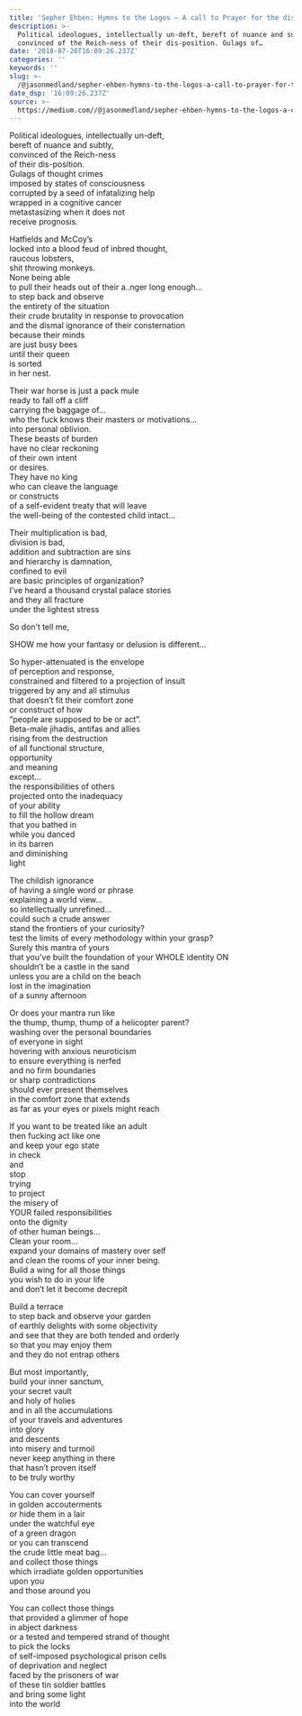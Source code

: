 ```yaml
---
title: 'Sepher Ehben: Hymns to the Logos — A call to Prayer for the disaffected'
description: >-
  Political ideologues, intellectually un-deft, bereft of nuance and subtly,
  convinced of the Reich-ness of their dis-position. Gulags of…
date: '2018-07-20T16:09:26.237Z'
categories: ''
keywords: ''
slug: >-
  /@jasonmedland/sepher-ehben-hymns-to-the-logos-a-call-to-prayer-for-the-disaffected-9daeed8a2904
date_dsp: '16:09:26.237Z'
source: >-
  https://medium.com//@jasonmedland/sepher-ehben-hymns-to-the-logos-a-call-to-prayer-for-the-disaffected-9daeed8a2904
---
```


Political ideologues, intellectually un-deft,   
bereft of nuance and subtly,   
convinced of the Reich-ness   
of their dis-position.   
Gulags of thought crimes   
imposed by states of consciousness   
corrupted by a seed of infatalizing help   
wrapped in a cognitive cancer   
metastasizing when it does not   
receive prognosis.

Hatfields and McCoy’s   
locked into a blood feud of inbred thought,   
raucous lobsters,   
shit throwing monkeys.   
None being able   
to pull their heads out of their a..nger long enough…  
to step back and observe   
the entirety of the situation   
their crude brutality in response to provocation   
and the dismal ignorance of their consternation   
because their minds   
are just busy bees   
until their queen   
is sorted  
in her nest.

Their war horse is just a pack mule   
ready to fall off a cliff   
carrying the baggage of…  
who the fuck knows their masters or motivations…   
into personal oblivion.   
These beasts of burden   
have no clear reckoning   
of their own intent   
or desires.   
They have no king   
who can cleave the language   
or constructs   
of a self-evident treaty that will leave   
the well-being of the contested child intact…

Their multiplication is bad,   
division is bad,   
addition and subtraction are sins   
and hierarchy is damnation,   
confined to evil   
are basic principles of organization?   
I’ve heard a thousand crystal palace stories   
and they all fracture   
under the lightest stress

So don’t tell me,

SHOW me how your fantasy or delusion is different…

So hyper-attenuated is the envelope   
of perception and response,   
constrained and filtered to a projection of insult   
triggered by any and all stimulus   
that doesn’t fit their comfort zone   
or construct of how   
“people are supposed to be or act”.   
Beta-male jihadis, antifas and allies   
rising from the destruction   
of all functional structure,   
opportunity   
and meaning   
except…  
the responsibilities of others   
projected onto the inadequacy   
of your ability   
to fill the hollow dream   
that you bathed in   
while you danced   
in its barren   
and diminishing   
light

The childish ignorance   
of having a single word or phrase   
explaining a world view…  
so intellectually unrefined…  
could such a crude answer   
stand the frontiers of your curiosity?   
test the limits of every methodology within your grasp?   
Surely this mantra of yours   
that you’ve built the foundation of your WHOLE identity ON   
shouldn’t be a castle in the sand   
unless you are a child on the beach   
lost in the imagination   
of a sunny afternoon

Or does your mantra run like   
the thump, thump, thump of a helicopter parent?  
washing over the personal boundaries   
of everyone in sight   
hovering with anxious neuroticism   
to ensure everything is nerfed   
and no firm boundaries   
or sharp contradictions   
should ever present themselves   
in the comfort zone that extends   
as far as your eyes or pixels might reach

If you want to be treated like an adult   
then fucking act like one   
and keep your ego state   
in check   
and   
stop   
trying   
to project   
the misery of   
YOUR failed responsibilities   
onto the dignity   
of other human beings…  
Clean your room…  
expand your domains of mastery over self   
and clean the rooms of your inner being.   
Build a wing for all those things   
you wish to do in your life   
and don’t let it become decrepit

Build a terrace   
to step back and observe your garden   
of earthly delights with some objectivity   
and see that they are both tended and orderly   
so that you may enjoy them   
and they do not entrap others

But most importantly,   
build your inner sanctum,   
your secret vault   
and holy of holies   
and in all the accumulations   
of your travels and adventures   
into glory   
and descents   
into misery and turmoil   
never keep anything in there   
that hasn’t proven itself   
to be truly worthy

You can cover yourself   
in golden accouterments   
or hide them in a lair   
under the watchful eye   
of a green dragon   
or you can transcend   
the crude little meat bag…  
and collect those things   
which irradiate golden opportunities   
upon you   
and those around you

You can collect those things   
that provided a glimmer of hope   
in abject darkness   
or a tested and tempered strand of thought   
to pick the locks   
of self-imposed psychological prison cells   
of deprivation and neglect   
faced by the prisoners of war   
of these tin soldier battles  
and bring some light   
into the world